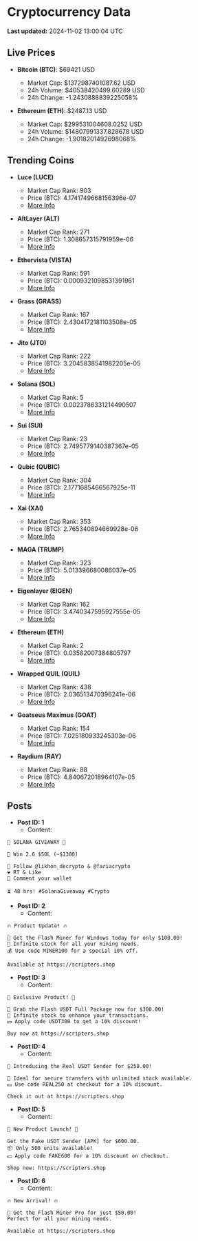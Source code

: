 # Cryptocurrency Data

**Last updated:** 2024-11-02 13:00:04 UTC

## Live Prices
- **Bitcoin (BTC)**: $69421 USD
  - Market Cap: $1372987401087.62 USD
  - 24h Volume: $40538420499.60289 USD
  - 24h Change: -1.2430888839225058%

- **Ethereum (ETH)**: $2487.13 USD
  - Market Cap: $299531004608.0252 USD
  - 24h Volume: $14807991337.828678 USD
  - 24h Change: -1.9018201492698068%

## Trending Coins
- **Luce (LUCE)**
  - Market Cap Rank: 903
  - Price (BTC): 4.1741749668156396e-07
  - [More Info](https://www.coingecko.com/en/coins/luce)

- **AltLayer (ALT)**
  - Market Cap Rank: 271
  - Price (BTC): 1.308657315791959e-06
  - [More Info](https://www.coingecko.com/en/coins/altlayer)

- **Ethervista (VISTA)**
  - Market Cap Rank: 591
  - Price (BTC): 0.0009321098531391961
  - [More Info](https://www.coingecko.com/en/coins/ethervista)

- **Grass (GRASS)**
  - Market Cap Rank: 167
  - Price (BTC): 2.4304172181103508e-05
  - [More Info](https://www.coingecko.com/en/coins/grass)

- **Jito (JTO)**
  - Market Cap Rank: 222
  - Price (BTC): 3.2045838541982205e-05
  - [More Info](https://www.coingecko.com/en/coins/jito)

- **Solana (SOL)**
  - Market Cap Rank: 5
  - Price (BTC): 0.0023786331214490507
  - [More Info](https://www.coingecko.com/en/coins/solana)

- **Sui (SUI)**
  - Market Cap Rank: 23
  - Price (BTC): 2.7495779140387367e-05
  - [More Info](https://www.coingecko.com/en/coins/sui)

- **Qubic (QUBIC)**
  - Market Cap Rank: 304
  - Price (BTC): 2.1771685466567925e-11
  - [More Info](https://www.coingecko.com/en/coins/qubic)

- **Xai (XAI)**
  - Market Cap Rank: 353
  - Price (BTC): 2.765340894669928e-06
  - [More Info](https://www.coingecko.com/en/coins/xai)

- **MAGA (TRUMP)**
  - Market Cap Rank: 323
  - Price (BTC): 5.013396680086037e-05
  - [More Info](https://www.coingecko.com/en/coins/maga)

- **Eigenlayer (EIGEN)**
  - Market Cap Rank: 162
  - Price (BTC): 3.4740347595927555e-05
  - [More Info](https://www.coingecko.com/en/coins/eigenlayer)

- **Ethereum (ETH)**
  - Market Cap Rank: 2
  - Price (BTC): 0.03582007384805797
  - [More Info](https://www.coingecko.com/en/coins/ethereum)

- **Wrapped QUIL (QUIL)**
  - Market Cap Rank: 438
  - Price (BTC): 2.036513470396241e-06
  - [More Info](https://www.coingecko.com/en/coins/wrapped-quil)

- **Goatseus Maximus (GOAT)**
  - Market Cap Rank: 154
  - Price (BTC): 7.025180933245303e-06
  - [More Info](https://www.coingecko.com/en/coins/goatseus-maximus)

- **Raydium (RAY)**
  - Market Cap Rank: 88
  - Price (BTC): 4.840672018964107e-05
  - [More Info](https://www.coingecko.com/en/coins/raydium)

## Posts
- **Post ID: 1**
  - Content:
```
🚀 SOLANA GIVEAWAY 🚀

🎁 Win 2.6 $SOL (~$1300)

🤝 Follow @likhon_decrypto & @fariacrypto
❤️ RT & Like
💬 Comment your wallet

⏳ 48 hrs! #SolanaGiveaway #Crypto
```

- **Post ID: 2**
  - Content:
```
🔥 Product Update! 🔥

🚀 Get the Flash Miner for Windows today for only $100.00!
🔋 Infinite stock for all your mining needs.
💰 Use code MINER100 for a special 10% off.

Available at https://scripters.shop
```

- **Post ID: 3**
  - Content:
```
🎁 Exclusive Product! 🎁

💸 Grab the Flash USDT Full Package now for $300.00!
🎉 Infinite stock to enhance your transactions.
💵 Apply code USDT300 to get a 10% discount!

Buy now at https://scripters.shop
```

- **Post ID: 4**
  - Content:
```
💎 Introducing the Real USDT Sender for $250.00!

💼 Ideal for secure transfers with unlimited stock available.
💵 Use code REAL250 at checkout for a 10% discount.

Check it out at https://scripters.shop
```

- **Post ID: 5**
  - Content:
```
🚀 New Product Launch! 🚀

Get the Fake USDT Sender [APK] for $600.00.
📦 Only 500 units available!
💵 Apply code FAKE600 for a 10% discount on checkout.

Shop now: https://scripters.shop
```

- **Post ID: 6**
  - Content:
```
🔥 New Arrival! 🔥

💸 Get the Flash Miner Pro for just $50.00!
Perfect for all your mining needs.

Available at https://scripters.shop
```

